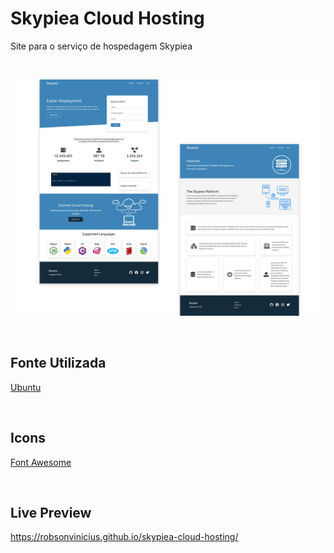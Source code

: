 # Skypiea Cloud Hosting

Site para o serviço de hospedagem Skypiea

<br>

![Preview Desktop Skypiea](images/thumb.jpg)

<br>

## Fonte Utilizada

[Ubuntu](https://fonts.google.com/specimen/Ubuntu)

<br>

## Icons

[Font Awesome](https://cdnjs.com/libraries/font-awesome)

<br>

## Live Preview

https://robsonvinicius.github.io/skypiea-cloud-hosting/

<!--
Tecnologia | Descrição | Versão | Site
------------ | ------------- | ------------ | ------------
HTML | Uma biblioteca JavaScript para criar interfaces de usuário | 16.13.1 | https://pt-br.reactjs.org/

-->
